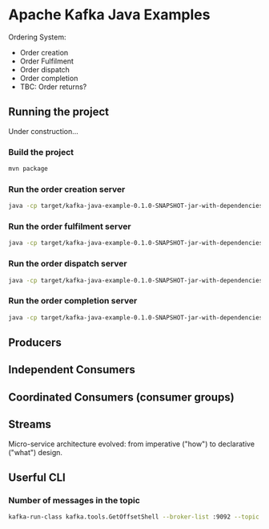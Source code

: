 # Apache Kafka Java Examples

Ordering System:

  - Order creation
  - Order Fulfilment
  - Order dispatch
  - Order completion
  - TBC: Order returns?


## Running the project

Under construction...

### Build the project

```bash
mvn package
```

### Run the order creation server

```bash
java -cp target/kafka-java-example-0.1.0-SNAPSHOT-jar-with-dependencies.jar seborama.demo1.kafka.OrderCreationServer
```

### Run the order fulfilment server

```bash
java -cp target/kafka-java-example-0.1.0-SNAPSHOT-jar-with-dependencies.jar seborama.demo1.kafka.OrderFulfilmentServer
```

### Run the order dispatch server

```bash
java -cp target/kafka-java-example-0.1.0-SNAPSHOT-jar-with-dependencies.jar seborama.demo1.kafka.OrderDispatchServer
```

### Run the order completion server

```bash
java -cp target/kafka-java-example-0.1.0-SNAPSHOT-jar-with-dependencies.jar seborama.demo1.kafka.OrderCompletionServer
```

## Producers

## Independent Consumers

## Coordinated Consumers (consumer groups)

## Streams

Micro-service architecture evolved: from imperative ("how") to declarative ("what") design.

## Userful CLI

### Number of messages in the topic

```bash
kafka-run-class kafka.tools.GetOffsetShell --broker-list :9092 --topic OrderCreationTopic --time -1 --offsets 1 | awk -F  ":" '{sum += $3} END {print sum}'
```

